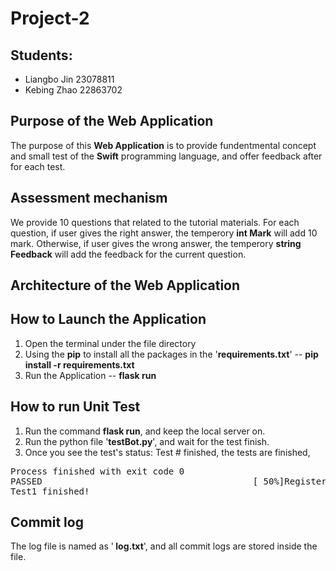 # Project-2

## Students:
- Liangbo Jin  23078811
- Kebing Zhao  22863702

## Purpose of the Web Application
The purpose of this <b>Web Application</b> is to provide fundentmental concept and small test of the <b>Swift</b> programming 
language, and offer feedback after for each test.  

## Assessment mechanism
We provide 10 questions that related to the tutorial materials. For each question, if user gives the right answer, the temperory 
<b>int Mark</b> will add 10 mark. Otherwise, if user gives the wrong answer, the temperory <b>string Feedback</b> will add the 
feedback for the current question.

## Architecture of the Web Application

## How to Launch the Application
1. Open the terminal under the file directory
2. Using the <b>pip</b> to install all the packages in the '<b>requirements.txt</b>' -- <b>pip install -r requirements.txt</b>
3. Run the Application  --  <b> flask run </b>


## How to run Unit Test
1. Run the command  <b>flask run</b>, and keep the local server on.
2. Run the python file  '<b>testBot.py</b>', and wait for the test finish.
3. Once you see the test's status: Test # finished, the tests are finished,
<pre>
Process finished with exit code 0
PASSED                                        [ 50%]Register Here ! 
Test1 finished!
</pre>

## Commit log
The log file is named as  '<b> log.txt</b>', and all commit logs are stored inside the file.